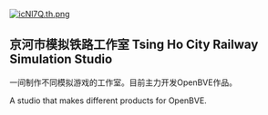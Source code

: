  [![icNl7Q.th.png](https://avatars.githubusercontent.com/u/126050420?s=96&v=4)](https://avatars.githubusercontent.com/u/126050420?s=96&v=4)
## 京河市模拟铁路工作室 Tsing Ho City Railway Simulation Studio

 一间制作不同模拟游戏的工作室。目前主力开发OpenBVE作品。
 
 A studio that makes different products for OpenBVE.
